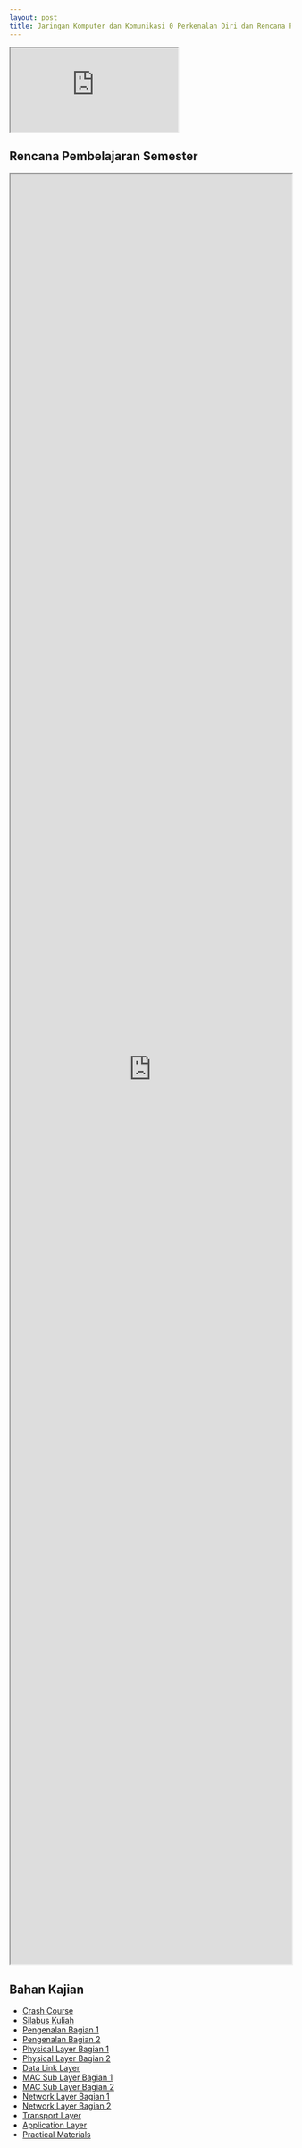 ```yaml
---
layout: post
title: Jaringan Komputer dan Komunikasi 0 Perkenalan Diri dan Rencana Pembelajaran Semester
---
```


<div class="video-container">
	<iframe src="https://0fajarpurnama0.github.io/cv" title="curriculum vitae"></iframe>
</div>

<h2>Rencana Pembelajaran Semester</h2>
<iframe style="width: 100%; height: 80vh;" src="https://docs.google.com/document/d/e/2PACX-1vRP18dBYvI9528y3eruH_7iD5rqM-BgyTI4Kxemhk_VtZBJVZeQ2FnPPw-QzoYWoQ/pub?embedded=true"></iframe>

<h2>Bahan Kajian</h2>
<ul>
	<li><a href="materi0">Crash Course</a></li>
	<li><a href="https://drive.google.com/file/d/1SJbZokpvnQG08Gc5106BaKdZejU1nH6-/view?usp=drive_link">Silabus Kuliah</a></li>
	<li><a href="https://drive.google.com/file/d/1DeqHjlzcDhhpj9lQexfQfJucLV_ULLId/view?usp=drive_link">Pengenalan Bagian 1</a></li>
	<li><a href="https://drive.google.com/file/d/1GWWHGNVNDwhAaQ6F_weOwYlescrTVHXr/view?usp=drive_link">Pengenalan Bagian 2</a></li>
	<li><a href="https://drive.google.com/file/d/1PMCY9bCp-UUi-oHx1lrPPPIzmtmKlqUR/view?usp=drive_link">Physical Layer Bagian 1</a></li>
	<li><a href="https://drive.google.com/file/d/181D0qZ48eGEwDzDSBZ3hj_U9ix6PohQ9/view?usp=drive_link">Physical Layer Bagian 2</a></li>
	<li><a href="https://drive.google.com/file/d/1VNUn-KKvbP_W6oAWYFVu6qLcSPG_hghw/view?usp=drive_link">Data Link Layer</a></li>
	<li><a href="https://drive.google.com/file/d/1d7bqMVLpMrl-oy2RgUHUeOAS7PDeAS2N/view?usp=drive_link">MAC Sub Layer Bagian 1</a></li>
	<li><a href="https://drive.google.com/file/d/1Nc9w6Ja-od-CTVtbT8OgevgknlBdY0-I/view?usp=drive_link">MAC Sub Layer Bagian 2</a></li>
	<li><a href="https://drive.google.com/file/d/1xXGYO6hE4_nm7mm6r6NOzSN3z6W7XMsE/view?usp=drive_link">Network Layer Bagian 1</a></li>
	<li><a href="https://drive.google.com/file/d/17Zp3Wc5sKgI7vOThlwDe5O-PRJ9-iFD9/view?usp=drive_link">Network Layer Bagian 2</a></li>
	<li><a href="https://drive.google.com/file/d/1o8Mrzme_xl-it_AhHtgj2fCpuu2WNOgp/view?usp=drive_link">Transport Layer</a></li>
	<li><a href="https://drive.google.com/file/d/1GkCo0XYkwV6a3hcFNEdukewyra79rpoT/view?usp=drive_link">Application Layer</a></li>
	<li><a href="practical">Practical Materials</a></li>
</ul>